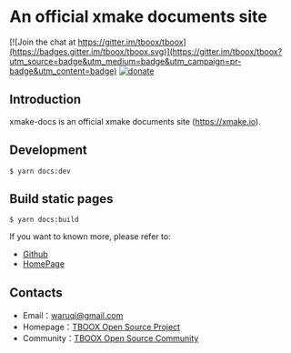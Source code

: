 # An official xmake documents site 

[![Join the chat at https://gitter.im/tboox/tboox](https://badges.gitter.im/tboox/tboox.svg)](https://gitter.im/tboox/tboox?utm_source=badge&utm_medium=badge&utm_campaign=pr-badge&utm_content=badge) [![donate](http://tboox.org/static/img/donate.svg)](http://xmake.io/pages/donation.html#donate)

## Introduction

xmake-docs is an official xmake documents site (https://xmake.io). 

## Development

```console
$ yarn docs:dev
```

## Build static pages

```console
$ yarn docs:build
```

If you want to known more, please refer to:

* [Github](https://github.com/tboox/xmake)
* [HomePage](http://www.tboox.org)

## Contacts

* Email：[waruqi@gmail.com](mailto:waruqi@gmail.com)
* Homepage：[TBOOX Open Source Project](http://www.tboox.org)
* Community：[TBOOX Open Source Community](https://www.reddit.com/r/tboox/)

